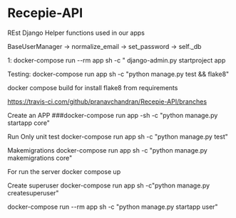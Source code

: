# Recepie-API
REst
Django Helper functions used in our apps

BaseUserManager -> normalize_email
                -> set_password
                -> self._db


1: docker-compose run --rm app sh -c " django-admin.py startproject app

Testing:
docker-compose run app sh -c "python manage.py test && flake8"

docker compose build for install flake8 from requirements

https://travis-ci.com/github/pranavchandran/Recepie-API/branches


Create an APP
###docker-compose run app -sh -c "python manage.py startapp core"

Run Only unit test
docker-compose run app sh -c "python manage.py test"

Makemigrations
docker-compose run app sh -c "python manage.py makemigrations core"

For run the server
docker compose up 

Create superuser
docker-compose run app sh -c"python manage.py createsuperuser"

docker-compose run --rm app sh -c "python manage.py startapp user"

